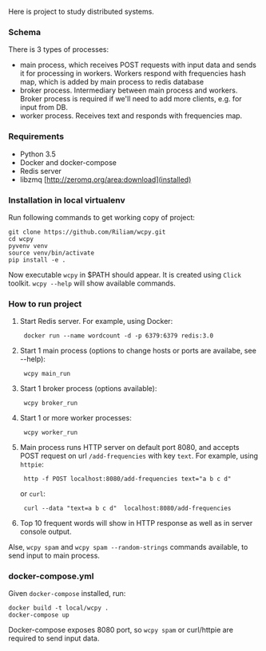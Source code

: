 Here is project to study distributed systems.


### Schema

There is 3 types of processes:

- main process, which receives POST requests with input data and sends it for processing in workers. Workers respond with frequencies hash map, which is added by main process to redis database
- broker process. Intermediary between main process and workers. Broker process is required if we'll need to add more clients, e.g. for input from DB.
- worker process. Receives text and responds with frequencies map.


### Requirements
    
- Python 3.5
- Docker and docker-compose
- Redis server
- libzmq [http://zeromq.org/area:download](installed)
    
### Installation in local virtualenv
    
Run following commands to get working copy of project:

    git clone https://github.com/Riliam/wcpy.git
    cd wcpy
    pyvenv venv
    source venv/bin/activate
    pip install -e .

Now executable `wcpy` in $PATH should appear. It is created using `Click` toolkit. `wcpy --help` will show available commands.

### How to run project

1. Start Redis server. For example, using Docker:

        docker run --name wordcount -d -p 6379:6379 redis:3.0
    
2. Start 1 main process (options to change hosts or ports are availabe, see --help):

        wcpy main_run
    
3. Start 1 broker process (options available):

        wcpy broker_run
    
4. Start 1 or more worker processes:

        wcpy worker_run
    
5. Main process runs HTTP server on default port 8080, and accepts POST request on url `/add-frequencies` with key `text`. For example, using `httpie`:

        http -f POST localhost:8080/add-frequencies text="a b c d"
    
    or `curl`:

        curl --data "text=a b c d"  localhost:8080/add-frequencies
    
6. Top 10 frequent words will show in HTTP response as well as in server console output.

Alse, `wcpy spam` and `wcpy spam --random-strings` commands available, to send input to main process.


### docker-compose.yml

Given `docker-compose` installed, run:

    docker build -t local/wcpy .
    docker-compose up

Docker-compose exposes 8080 port, so `wcpy spam` or curl/httpie are required to send input data.
